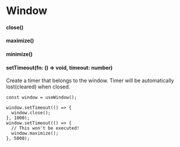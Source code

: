 Window
====

#### close()

#### maximize()

#### minimize()

#### setTimeout(fn: () => void, timeout: number)
Create a timer that belongs to the window. Timer will be automatically lost(cleared) when closed.
```tsx
const window = useWindow();

window.setTimeout(() => {
  window.close();
}, 1000);
window.setTimeout(() => {
  // This won't be executed!
  window.maximize();
}, 5000);
```
